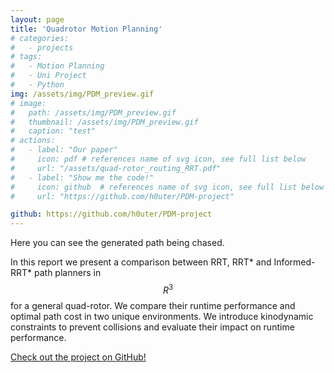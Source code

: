 ```yaml
---
layout: page
title: 'Quadrotor Motion Planning'
# categories:
#   - projects
# tags:
#   - Motion Planning
#   - Uni Project
#   - Python
img: /assets/img/PDM_preview.gif
# image: 
#   path: /assets/img/PDM_preview.gif
#   thumbnail: /assets/img/PDM_preview.gif
#   caption: "test"
# actions:
#   - label: "Our paper"
#     icon: pdf # references name of svg icon, see full list below
#     url: "/assets/quad-rotor_routing_RRT.pdf"
#   - label: "Show me the code!"
#     icon: github  # references name of svg icon, see full list below
#     url: "https://github.com/h0uter/PDM-project"

github: https://github.com/h0uter/PDM-project
---
```


<!-- ![wow](/assets/img/PDM_preview.gif) -->
<div class="row">
    <div class="col-sm mt-3 mt-md-0">
        <img class="img-fluid rounded z-depth-1" src="{{ '/assets/img/PDM_preview.gif' | relative_url }}" alt="" title="example image"/>
    </div>
</div>
<div class="caption">
    Here you can see the generated path being chased.
</div>


In this report we present a comparison between RRT, RRT* and Informed-RRT* path planners in $$R^3$$ for a general quad-rotor. We compare their runtime performance and optimal path cost in two unique environments. We introduce kinodynamic constraints to prevent collisions and evaluate their impact on runtime performance. 


[Check out the project on GitHub!](https://github.com/h0uter/PDM-project)

<!-- In short: we built a simulation from the ground up in Python and then implemented RRT and RRT* path planning algorithms to find a path through an obstacle course. Then we simulated a quadrotor to execute this trajectory with a PID controller and chase mode. -->
